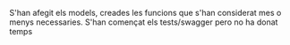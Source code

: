 S'han afegit els models, creades les funcions que s'han considerat mes o menys necessaries. S'han començat els tests/swagger pero no ha donat temps
